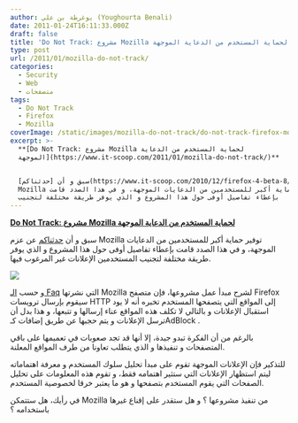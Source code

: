 ```yaml
---
author: يوغرطة بن علي (Youghourta Benali)
date: 2011-01-24T16:11:33.000Z
draft: false
title: 'Do Not Track: مشروع Mozilla لحماية المستخدم من الدعاية الموجهة '
type: post
url: /2011/01/mozilla-do-not-track/
categories:
  - Security
  - Web
  - متصفحات
tags:
  - Do Not Track
  - Firefox
  - Mozilla
coverImage: /static/images/mozilla-do-not-track/do-not-track-firefox-mozilla.jpg
excerpt: >-
  **[Do Not Track: مشروع Mozilla لحماية المستخدم من الدعاية
  الموجهة](https://www.it-scoop.com/2011/01/mozilla-do-not-track/)**


  سبق و أن [حدثناكم](https://www.it-scoop.com/2010/12/firefox-4-beta-8/) عن عزم
  Mozilla توفير حماية أكبر للمستخدمين من الدعايات الموجهة، و في هذا الصدد قامت
  بإعطاء تفاصيل أوفى حول هذا المشروع و الذي يوفر طريقة مختلفة لتجنيب
---
```

**[Do Not Track: مشروع Mozilla لحماية المستخدم من الدعاية الموجهة](https://www.it-scoop.com/2011/01/mozilla-do-not-track/)**

سبق و أن [حدثناكم](https://www.it-scoop.com/2010/12/firefox-4-beta-8/) عن عزم Mozilla توفير حماية أكبر للمستخدمين من الدعايات الموجهة، و في هذا الصدد قامت بإعطاء تفاصيل أوفى حول هذا المشروع و الذي يوفر طريقة مختلفة لتجنيب المستخدمين الإعلانات غير المرغوب فيها.

![](/static/images/mozilla-do-not-track/do-not-track-firefox-mozilla.jpg)

و حسب [الـ Faq](https://wiki.mozilla.org/Privacy/Jan2011\_DoNotTrack_FAQ) التي نشرتها Mozilla لشرح مبدأ عمل مشروعها، فإن متصفح Firefox سيقوم بإرسال ترويسات HTTP إلى المواقع التي يتصفحها المستخدم تخبره أنه لا يود استقبال الإعلانات و بالتالي لا تكلف هذه المواقع عناء إرسالها و تتبعها، و هذا بدل أن ترسل الإعلانات و يتم حجبها عن طريق إضافات كـAdBlock .

بالرغم من أن الفكرة تبدو جيدة، إلا أنها قد تجد صعوبات في تعميمها على باقي المتصفحات و تنفيذها و الذي يتطلب تعاونا من طرف المواقع المعلنة.

للتذكير فإن الإعلانات الموجهة تقوم على مبدأ تحليل سلوك المستخدم و معرفة اهتماماته ليتم استظهار الإعلانات التي ستثير اهتمامه فقط، و تقوم هذه المعلومات على تحليل الصفحات التي يقوم المستخدم بتصفحها و هو ما يعتبر خرقا لخصوصية المستخدم.

في رأيك، هل ستتمكن Mozilla من تنفيذ مشروعها ؟ و هل ستقدر على إقناع غيرها باستخدامه ؟
